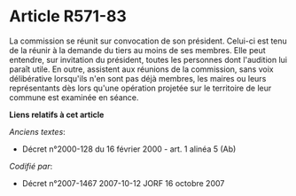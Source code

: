 # Article R571-83

La commission se réunit sur convocation de son président. Celui-ci est tenu de la réunir à la demande du tiers au moins de
ses membres. Elle peut entendre, sur invitation du président, toutes les personnes dont l'audition lui paraît utile. En
outre, assistent aux réunions de la commission, sans voix délibérative lorsqu'ils n'en sont pas déjà membres, les maires ou
leurs représentants dès lors qu'une opération projetée sur le territoire de leur commune est examinée en séance.

**Liens relatifs à cet article**

_Anciens textes_:

  - Décret n°2000-128 du 16 février 2000 - art. 1 alinéa 5 (Ab)

_Codifié par_:

  - Décret n°2007-1467 2007-10-12 JORF 16 octobre 2007
